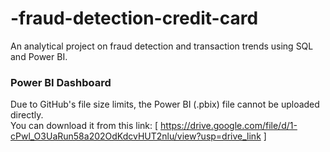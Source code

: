 # -fraud-detection-credit-card
An analytical project on fraud detection and transaction trends using SQL and Power BI.

### Power BI Dashboard  
Due to GitHub's file size limits, the Power BI (.pbix) file cannot be uploaded directly.  
You can download it from this link: [ https://drive.google.com/file/d/1-cPwl_O3UaRun58a202OdKdcvHUT2nlu/view?usp=drive_link ]  
